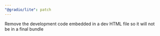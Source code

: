 ```yaml
---
"@gradio/lite": patch
---
```


Remove the development code embedded in a dev HTML file so it will not be in a final bundle

